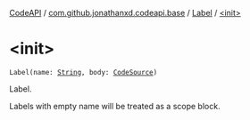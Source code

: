[CodeAPI](../../index.md) / [com.github.jonathanxd.codeapi.base](../index.md) / [Label](index.md) / [&lt;init&gt;](.)

# &lt;init&gt;

`Label(name: `[`String`](https://kotlinlang.org/api/latest/jvm/stdlib/kotlin/-string/index.html)`, body: `[`CodeSource`](../../com.github.jonathanxd.codeapi/-code-source/index.md)`)`

Label.

Labels with empty name will be treated as a scope block.


